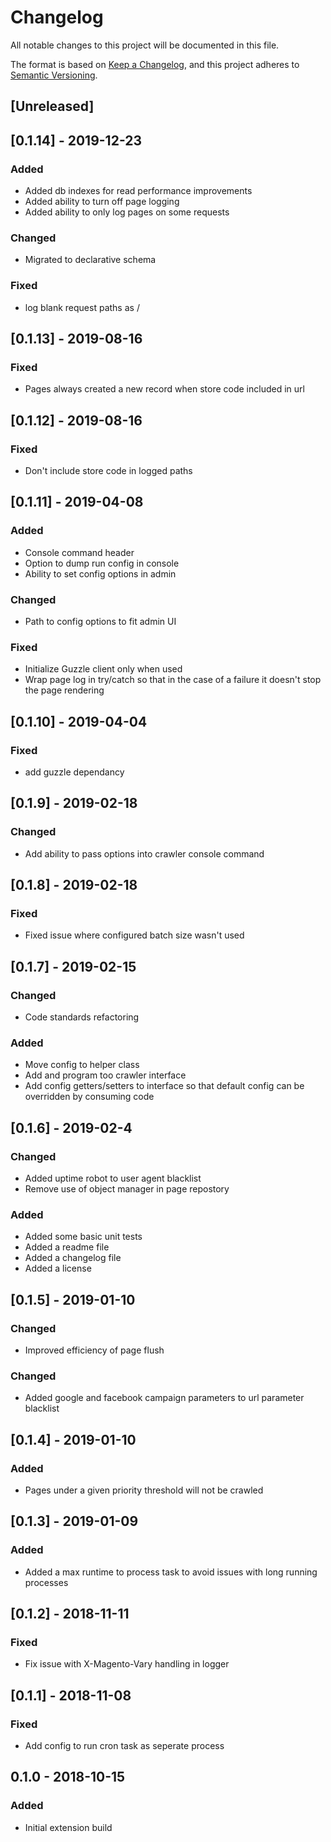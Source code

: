 # Changelog
All notable changes to this project will be documented in this file.

The format is based on [Keep a Changelog](https://keepachangelog.com/en/1.0.0/),
and this project adheres to [Semantic Versioning](https://semver.org/spec/v2.0.0.html).

## [Unreleased]

## [0.1.14] - 2019-12-23
### Added
- Added db indexes for read performance improvements
- Added ability to turn off page logging
- Added ability to only log pages on some requests
### Changed
- Migrated to declarative schema
### Fixed
- log blank request paths as /

## [0.1.13] - 2019-08-16
### Fixed
- Pages always created a new record when store code included in url

## [0.1.12] - 2019-08-16
### Fixed
- Don't include store code in logged paths

## [0.1.11] - 2019-04-08
### Added
- Console command header
- Option to dump run config in console
- Ability to set config options in admin

### Changed
- Path to config options to fit admin UI

### Fixed
- Initialize Guzzle client only when used
- Wrap page log in try/catch so that in the case of a failure it doesn't stop the page rendering

## [0.1.10] - 2019-04-04
### Fixed
- add guzzle dependancy

## [0.1.9] - 2019-02-18
### Changed
- Add ability to pass options into crawler console command 

## [0.1.8] - 2019-02-18
### Fixed
- Fixed issue where configured batch size wasn't used 

## [0.1.7] - 2019-02-15
### Changed
- Code standards refactoring 

### Added
- Move config to helper class
- Add and program too crawler interface
- Add config getters/setters to interface so that default config can be overridden by consuming code

## [0.1.6] - 2019-02-4
### Changed
- Added uptime robot to user agent blacklist
- Remove use of object manager in page repostory

### Added
- Added some basic unit tests
- Added a readme file
- Added a changelog file
- Added a license

## [0.1.5] - 2019-01-10
### Changed
- Improved efficiency of page flush 

### Changed
- Added google and facebook campaign parameters to url parameter blacklist

## [0.1.4] - 2019-01-10
### Added
- Pages under a given priority threshold will not be crawled

## [0.1.3] - 2019-01-09
### Added
- Added a max runtime to process task to avoid issues with long running processes

## [0.1.2] - 2018-11-11
### Fixed
- Fix issue with X-Magento-Vary handling in logger

## [0.1.1] - 2018-11-08
### Fixed
- Add config to run cron task as seperate process

## 0.1.0 - 2018-10-15
### Added
- Initial extension build
